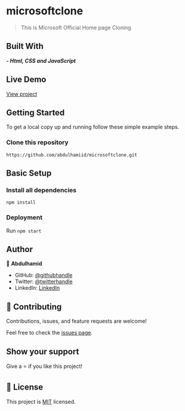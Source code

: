 # microsoftclone

> This is Microsoft Official Home page Cloning

## Built With

***- Html, CSS and JavaScript***

## Live Demo
[View project](https://abdulhamiid.github.io/microsoftclone/)
## Getting Started

To get a local copy up and running follow these simple example steps.

### Clone this repository

```
https://github.com/abdulhamiid/microsoftclone.git
```

## Basic Setup
### Install all dependencies

```
npm install
```

### Deployment

Run ```npm start```

## Author

👤 **Abdulhamid**

- GitHub: [@githubhandle](https://github.com/abdulhamiid)
- Twitter: [@twitterhandle](https://twitter.com/abdulhamid_adio)
- LinkedIn: [LinkedIn](https://linkedin.com/)

## 🤝 Contributing

Contributions, issues, and feature requests are welcome!

Feel free to check the [issues page](https://github.com/abdulhamiid/microsoftclone/issues).

## Show your support

Give a ⭐️ if you like this project!

## 📝 License

This project is [MIT](./MIT.md) licensed.
